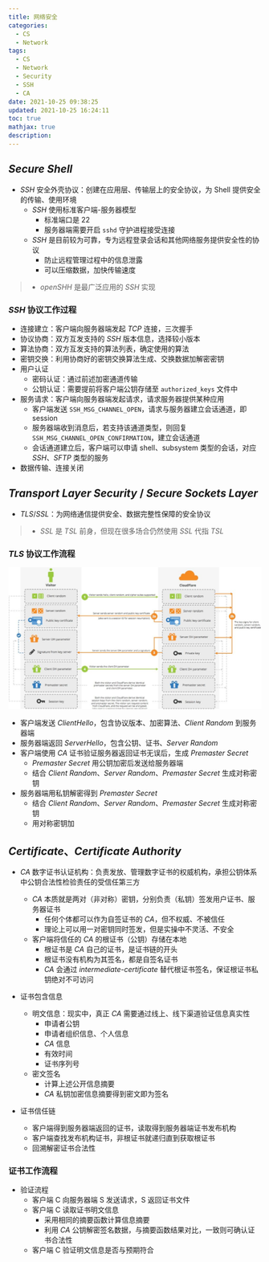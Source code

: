 ```yaml
---
title: 网络安全
categories:
  - CS
  -	Network
tags:
  - CS
  - Network
  - Security
  - SSH
  - CA
date: 2021-10-25 09:38:25
updated: 2021-10-25 16:24:11
toc: true
mathjax: true
description: 
---
```


##	*Secure Shell*

-	*SSH* 安全外壳协议：创建在应用层、传输层上的安全协议，为 Shell 提供安全的传输、使用环境
	-	*SSH* 使用标准客户端-服务器模型
		-	标准端口是 22
		-	服务器端需要开启 `sshd` 守护进程接受连接
	-	*SSH* 是目前较为可靠，专为远程登录会话和其他网络服务提供安全性的协议
		-	防止远程管理过程中的信息泄露
		-	可以压缩数据，加快传输速度

> - *openSHH* 是最广泛应用的 *SSH* 实现

###	*SSH* 协议工作过程

-	连接建立：客户端向服务器端发起 *TCP* 连接，三次握手
-	协议协商：双方互发支持的 *SSH* 版本信息，选择较小版本
-	算法协商：双方互发支持的算法列表，确定使用的算法
-	密钥交换：利用协商好的密钥交换算法生成、交换数据加解密密钥
-	用户认证
	-	密码认证：通过前述加密通道传输
	-	公钥认证：需要提前将客户端公钥存储至 `authorized_keys` 文件中
-	服务请求：客户端向服务器端发起请求，请求服务器提供某种应用
	-	客户端发送 `SSH_MSG_CHANNEL_OPEN`，请求与服务器建立会话通道，即 session
	-	服务器端收到消息后，若支持该通道类型，则回复 `SSH_MSG_CHANNEL_OPEN_CONFIRMATION`，建立会话通道
	-	会话通道建立后，客户端可以申请 shell、subsystem 类型的会话，对应 *SSH*、*SFTP* 类型的服务
-	数据传输、连接关闭

##	*Transport Layer Security* / *Secure Sockets Layer*

-	*TLS*/*SSL*：为网络通信提供安全、数据完整性保障的安全协议

> - *SSL* 是 *TSL* 前身，但现在很多场合仍然使用 *SSL* 代指 *TSL*

###	*TLS* 协议工作流程

![tls_procedure](imgs/tls_procedure.png)

-	客户端发送 *ClientHello*，包含协议版本、加密算法、*Client Random* 到服务器端
-	服务器端返回 *ServerHello*，包含公钥、证书、*Server Random*
-	客户端使用 *CA* 证书验证服务器返回证书无误后，生成 *Premaster Secret*
	-	*Premaster Secret* 用公钥加密后发送给服务器端
	-	结合 *Client Random*、*Server Random*、*Premaster Secret* 生成对称密钥
-	服务器端用私钥解密得到 *Premaster Secret*
	-	结合 *Client Random*、*Server Random*、*Premaster Secret* 生成对称密钥
	-	用对称密钥加

##	*Certificate*、*Certificate Authority*

-	*CA* 数字证书认证机构：负责发放、管理数字证书的权威机构，承担公钥体系中公钥合法性检验责任的受信任第三方
	-	*CA* 本质就是两对（非对称）密钥，分别负责（私钥）签发用户证书、服务器证书
		-	任何个体都可以作为自签证书的 *CA*，但不权威、不被信任
		-	理论上可以用一对密钥同时签发，但是实操中不灵活、不安全
	-	客户端将信任的 *CA* 的根证书（公钥）存储在本地
		-	根证书是 *CA* 自己的证书，是证书链的开头
		-	根证书没有机构为其签名，都是自签名证书
		-	*CA* 会通过 *intermediate-certificate* 替代根证书签名，保证根证书私钥绝对不可访问

-	证书包含信息
	-	明文信息：现实中，真正 *CA* 需要通过线上、线下渠道验证信息真实性
		-	申请者公钥
		-	申请者组织信息、个人信息
		-	*CA* 信息
		-	有效时间
		-	证书序列号
	-	密文签名
		-	计算上述公开信息摘要
		-	*CA* 私钥加密信息摘要得到密文即为签名

-	证书信任链
	-	客户端得到服务器端返回的证书，读取得到服务器端证书发布机构
	-	客户端查找发布机构证书，非根证书就递归直到获取根证书
	-	回溯解密证书合法性

###	证书工作流程

-	验证流程
	-	客户端 C 向服务器端 S 发送请求，S 返回证书文件
	-	客户端 C 读取证书明文信息
		-	采用相同的摘要函数计算信息摘要
		-	利用 *CA* 公钥解密签名数据，与摘要函数结果对比，一致则可确认证书合法性
	-	客户端 C 验证明文信息是否与预期符合



